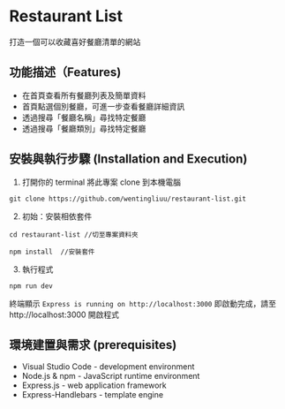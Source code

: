 # Restaurant List
打造一個可以收藏喜好餐廳清單的網站


## 功能描述（Features)
*  在首頁查看所有餐廳列表及簡單資料
*  首頁點選個別餐廳，可進一步查看餐廳詳細資訊
*  透過搜尋「餐廳名稱」尋找特定餐廳
*  透過搜尋「餐廳類別」尋找特定餐廳


## 安裝與執行步驟 (Installation and Execution)
1.  打開你的 terminal 將此專案 clone 到本機電腦
```
git clone https://github.com/wentingliuu/restaurant-list.git
```
2. 初始：安裝相依套件
```
cd restaurant-list //切至專案資料夾
```
```
npm install  //安裝套件
```
3. 執行程式
```
npm run dev
```
終端顯示 `Express is running on http://localhost:3000` 即啟動完成，請至 http://localhost:3000 開啟程式


## 環境建置與需求 (prerequisites)
*  Visual Studio Code - development environment
*  Node.js & npm - JavaScript runtime environment
*  Express.js - web application framework
*  Express-Handlebars - template engine
